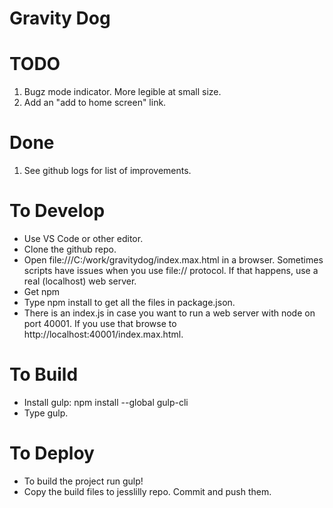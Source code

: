 Gravity Dog
===========

# TODO
1. Bugz mode indicator. More legible at small size. 
1. Add an "add to home screen" link.

# Done
1. See github logs for list of improvements.

# To Develop
* Use VS Code or other editor.
* Clone the github repo.  
* Open file:///C:/work/gravitydog/index.max.html in a browser.  Sometimes scripts have issues when you use file:// protocol.  If that happens, use a real (localhost) web server.
* Get npm
* Type npm install to get all the files in package.json.
* There is an index.js in case you want to run a web server with node on port 40001.  If you use that browse to http://localhost:40001/index.max.html.

# To Build
* Install gulp: npm install --global gulp-cli
* Type gulp.

# To Deploy
* To build the project run gulp!
* Copy the build files to jesslilly repo.  Commit and push them.
